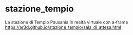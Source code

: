 # stazione_tempio
La stazione di Tempio Pausania in realtà virtuale con a-frame
https://ar3d.github.io/stazione_tempio/sala_di_attesa.html
